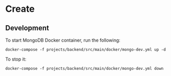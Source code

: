 # Create


## Development

To start MongoDB Docker container, run the following:

`docker-compose -f projects/backend/src/main/docker/mongo-dev.yml up -d`

To stop it:

`docker-compose -f projects/backend/src/main/docker/mongo-dev.yml down`